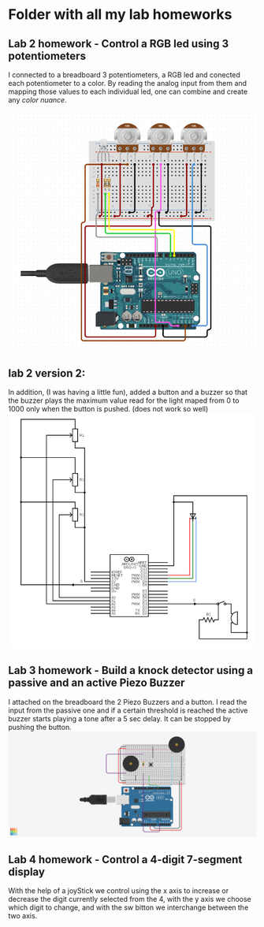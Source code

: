 # Folder with all my lab homeworks
## Lab 2 homework - Control a RGB led using 3 potentiometers
I connected to a breadboard 3 potentiometers, a RGB led and conected each potentiometer to a color. By reading the analog input from them and mapping those values to each individual led, one can combine and create any _color nuance_.

![alt text](https://github.com/ToniBiro/Robotics/blob/master/Lab%20homeworks/analogRGBcontrol_v2/circuit_diagram.png)

## lab 2 version 2:
In addition, (I was having a little fun), added a button and a buzzer so that the buzzer plays the maximum value read for the light maped from 0 to 1000 only when the button is pushed. (does not work so well)
![alt text](https://github.com/ToniBiro/Robotics/blob/master/Lab%20homeworks/analogRGBcontrol/circuit%20(1).png)

## Lab 3 homework - Build a knock detector using a passive and an active Piezo Buzzer
I attached on the breadboard the 2 Piezo Buzzers and a button. I read the input from the passive one and if a certain threshold is reached the active buzzer starts playing a tone after a 5 sec delay. It can be stopped by pushing the button.
![alt text](https://github.com/ToniBiro/Robotics/blob/master/Lab%20homeworks/passiveBuzzer/Tremendous%20Duup-Blorr.png)

## Lab 4 homework - Control a 4-digit 7-segment display
With the help of a joyStick we control using the x axis to increase or decrease the digit currently selected from the 4, with the y axis we choose which digit to change, and with the sw bitton we interchange between the two axis.
